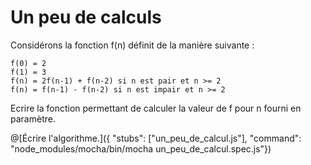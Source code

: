 # Un peu de calculs

Considérons la fonction f(n) définit de la manière suivante :
  
    f(0) = 2
    f(1) = 3
    f(n) = 2f(n-1) + f(n-2) si n est pair et n >= 2
    f(n) = f(n-1) - f(n-2) si n est impair et n >= 2

Ecrire la fonction permettant de calculer la valeur de f pour n fourni en paramètre.

@[Écrire l'algorithme.]({ "stubs": ["un_peu_de_calcul.js"], "command": "node_modules/mocha/bin/mocha un_peu_de_calcul.spec.js"})

